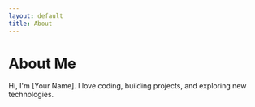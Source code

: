 ```yaml
---
layout: default
title: About
---
```


# About Me
Hi, I'm [Your Name]. I love coding, building projects, and exploring new technologies.
